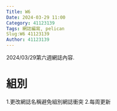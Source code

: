 ```yaml
---
Title: W6
Date: 2024-03-29 11:00
Category: 41123139
Tags: 網誌編寫, pelican
Slug:W6 41123139
Author: 41123139
---
```


2024/03/29第六週網誌內容.

<!-- PELICAN_END_SUMMARY -->

# 組別
1.更改網誌名稱避免組別網誌衝突
2.每周更新

